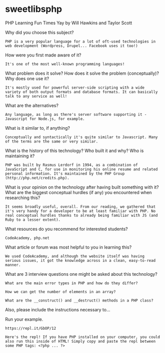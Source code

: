 # sweetlibsphp
PHP Learning Fun Times Yay
by Will Hawkins and Taylor Scott

Why did you choose this subject?
```
PHP is a very popular language for a lot of oft-used technologies in web development (Wordpress, Drupel... Facebook uses it too!)
```
How were you first made aware of it?
```
It's one of the most well-known programming languages!
```
What problem does it solve? How does it solve the problem (conceptually)?
Why does one use it?
```
It's mostly used for powerful server-side scripting with a wide variety of both output formats and database formats. It can basically talk to any service as well!
```
What are the alternatives?
```
Any language, as long as there's server software supporting it - Javascript for Node.js, for example.
```
What is it similar to, if anything?
```
Conceptually and syntactically it's quite similar to Javascript. Many of the terms are the same or very similar.
```
What is the history of this technology? Who built it and why? Who is maintaining it?
```
PHP was built by Rasmus Lerdorf in 1994, as a combination of JavaScript and C, for use in monitoring his online resume and related personal information. It's maintained by the PHP Group (http://php.net/credits.php).
```
What is your opinion on the technology after having built something with it?
What are the biggest conceptual hurdles (if any) you encountered when researching this?
```
It seems broadly useful, overall. From our reading, we gathered that it's very handy for a developer to be at least familiar with PHP. No real conceptual hurdles thanks to already being familiar with JS (and Ruby to a lesser extent).
```
What resources do you recommend for interested students?
```
CodeAcademy, php.net
```
What article or forum was most helpful to you in learning this?
```
We used CodeAcademy, and although the website itself was having serious issues, it got the knowledge across in a clean, easy-to-read manner.
```
What are 3 interview questions one might be asked about this technology?
```
What are the main error types in PHP and how do they differ?

How we can get the number of elements in an array?

What are the __construct() and __destruct() methods in a PHP class?
```
Also, please include the instructions necessary to...

Run your example.
```
https://repl.it/GbOP/12

Here's the repl! If you have PHP installed on your computer, you could also run this inside of HTML! Simply copy and paste the repl between some PHP tags: <?php ... ?>
```
